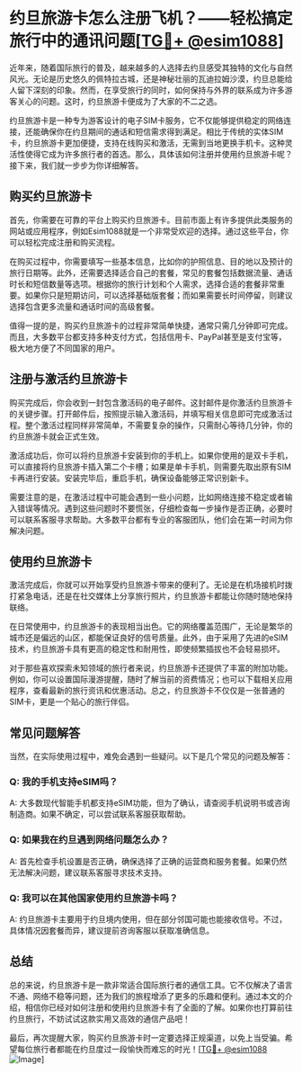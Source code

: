 # 约旦旅游卡怎么注册飞机？——轻松搞定旅行中的通讯问题[[TG💪+ @esim1088](https://t.me/s/esim1088)]

近年来，随着国际旅行的普及，越来越多的人选择去约旦感受其独特的文化与自然风光。无论是历史悠久的佩特拉古城，还是神秘壮丽的瓦迪拉姆沙漠，约旦总能给人留下深刻的印象。然而，在享受旅行的同时，如何保持与外界的联系成为许多游客关心的问题。这时，约旦旅游卡便成为了大家的不二之选。

约旦旅游卡是一种专为游客设计的电子SIM卡服务，它不仅能够提供稳定的网络连接，还能确保你在约旦期间的通话和短信需求得到满足。相比于传统的实体SIM卡，约旦旅游卡更加便捷，支持在线购买和激活，无需到当地更换手机卡。这种灵活性使得它成为许多旅行者的首选。那么，具体该如何注册并使用约旦旅游卡呢？接下来，我们就一步步为你详细解答。

## 购买约旦旅游卡

首先，你需要在可靠的平台上购买约旦旅游卡。目前市面上有许多提供此类服务的网站或应用程序，例如Esim1088就是一个非常受欢迎的选择。通过这些平台，你可以轻松完成注册和购买流程。

在购买过程中，你需要填写一些基本信息，比如你的护照信息、目的地以及预计的旅行日期等。此外，还需要选择适合自己的套餐，常见的套餐包括数据流量、通话时长和短信数量等选项。根据你的旅行计划和个人需求，选择合适的套餐非常重要。如果你只是短期访问，可以选择基础版套餐；而如果需要长时间停留，则建议选择包含更多流量和通话时间的高级套餐。

值得一提的是，购买约旦旅游卡的过程非常简单快捷，通常只需几分钟即可完成。而且，大多数平台都支持多种支付方式，包括信用卡、PayPal甚至是支付宝等，极大地方便了不同国家的用户。

## 注册与激活约旦旅游卡

购买完成后，你会收到一封包含激活码的电子邮件。这封邮件是你激活约旦旅游卡的关键步骤。打开邮件后，按照提示输入激活码，并填写相关信息即可完成激活过程。整个激活过程同样非常简单，不需要复杂的操作，只需耐心等待几分钟，你的约旦旅游卡就会正式生效。

激活成功后，你可以将约旦旅游卡安装到你的手机上。如果你使用的是双卡手机，可以直接将约旦旅游卡插入第二个卡槽；如果是单卡手机，则需要先取出原有SIM卡再进行安装。安装完毕后，重启手机，确保设备能够正常识别新卡。

需要注意的是，在激活过程中可能会遇到一些小问题，比如网络连接不稳定或者输入错误等情况。遇到这些问题时不要慌张，仔细检查每一步操作是否正确，必要时可以联系客服寻求帮助。大多数平台都有专业的客服团队，他们会在第一时间为你解决问题。

## 使用约旦旅游卡

激活完成后，你就可以开始享受约旦旅游卡带来的便利了。无论是在机场接机时拨打紧急电话，还是在社交媒体上分享旅行照片，约旦旅游卡都能让你随时随地保持联络。

在日常使用中，约旦旅游卡的表现相当出色。它的网络覆盖范围广，无论是繁华的城市还是偏远的山区，都能保证良好的信号质量。此外，由于采用了先进的eSIM技术，约旦旅游卡具有更高的稳定性和耐用性，即使频繁插拔也不会轻易损坏。

对于那些喜欢探索未知领域的旅行者来说，约旦旅游卡还提供了丰富的附加功能。例如，你可以设置国际漫游提醒，随时了解当前的资费情况；也可以下载相关应用程序，查看最新的旅行资讯和优惠活动。总之，约旦旅游卡不仅仅是一张普通的SIM卡，更是一个贴心的旅行伴侣。

## 常见问题解答

当然，在实际使用过程中，难免会遇到一些疑问。以下是几个常见的问题及解答：

### Q: 我的手机支持eSIM吗？
A: 大多数现代智能手机都支持eSIM功能，但为了确认，请查阅手机说明书或咨询制造商。如果不确定，可以尝试联系客服获取帮助。

### Q: 如果我在约旦遇到网络问题怎么办？
A: 首先检查手机设置是否正确，确保选择了正确的运营商和服务套餐。如果仍然无法解决问题，建议联系客服寻求技术支持。

### Q: 我可以在其他国家使用约旦旅游卡吗？
A: 约旦旅游卡主要用于约旦境内使用，但在部分邻国可能也能接收信号。不过，具体情况因套餐而异，建议提前咨询客服以获取准确信息。

## 总结

总的来说，约旦旅游卡是一款非常适合国际旅行者的通信工具。它不仅解决了语言不通、网络不稳等问题，还为我们的旅程增添了更多的乐趣和便利。通过本文的介绍，相信你已经对如何注册和使用约旦旅游卡有了全面的了解。如果你也打算前往约旦旅行，不妨试试这款实用又高效的通信产品吧！

最后，再次提醒大家，购买约旦旅游卡时一定要选择正规渠道，以免上当受骗。希望每位旅行者都能在约旦度过一段愉快而难忘的时光！[[TG💪+ @esim1088](https://t.me/s/esim1088) ![Image](https://i.postimg.cc/4NQfJmqS/Snipaste-2025-05-13-00-14-12.png)]